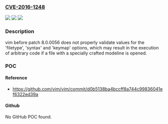### [CVE-2016-1248](https://cve.mitre.org/cgi-bin/cvename.cgi?name=CVE-2016-1248)
![](https://img.shields.io/static/v1?label=Product&message=vim%20before%20patch%208.0.0056&color=blue)
![](https://img.shields.io/static/v1?label=Version&message=n%2Fa&color=blue)
![](https://img.shields.io/static/v1?label=Vulnerability&message=OS%20command%20injection&color=brighgreen)

### Description

vim before patch 8.0.0056 does not properly validate values for the 'filetype', 'syntax' and 'keymap' options, which may result in the execution of arbitrary code if a file with a specially crafted modeline is opened.

### POC

#### Reference
- https://github.com/vim/vim/commit/d0b5138ba4bccff8a744c99836041ef6322ed39a

#### Github
No GitHub POC found.

